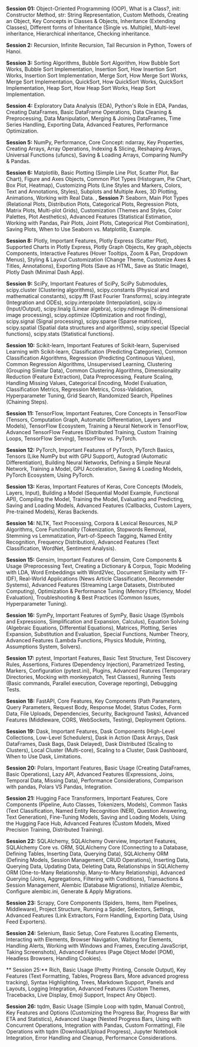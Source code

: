 **Session 01:** Object-Oriented Programming (OOP), What is a Class?, init: Constructor Method, str: String Representation, Custom Methods, Creating an Object, Key Concepts in Classes & Objects, Inheritance (Extending Classes), Different forms of Inheritance (Single vs. Multiple), Multi-level inheritance, Hierarchical inheritance, Checking inheritance.

**Session 2:** Recursion, Infinite Recursion, Tail Recursion in Python, Towers of Hanoi.

**Session 3:** Sorting Algorithms, Bubble Sort Algorithm, How Bubble Sort Works, Bubble Sort Implementation, Insertion Sort, How Insertion Sort Works, Insertion Sort Implementation, Merge Sort, How Merge Sort Works, Merge Sort Implementation, QuickSort, How QuickSort Works, QuickSort Implementation, Heap Sort, How Heap Sort Works, Heap Sort Implementation.

**Session 4:** Exploratory Data Analysis (EDA), Python's Role in EDA, Pandas, Creating DataFrames, Basic DataFrame Operations, Data Cleaning & Preprocessing, Data Manipulation, Merging & Joining DataFrames, Time Series Handling, Exporting Data, Advanced Features, Performance Optimization.

**Session 5:** NumPy, Performance, Core Concept: ndarray, Key Properties, Creating Arrays, Array Operations, Indexing & Slicing, Reshaping Arrays, Universal Functions (ufuncs), Saving & Loading Arrays, Comparing NumPy & Pandas.

**Session 6:** Matplotlib, Basic Plotting (Simple Line Plot, Scatter Plot, Bar Chart), Figure and Axes Objects, Common Plot Types (Histogram, Pie Chart, Box Plot, Heatmap), Customizing Plots (Line Styles and Markers, Colors, Text and Annotations, Styles), Subplots and Multiple Axes, 3D Plotting, Animations, Working with Real Data.
, 
**Session 7:** Seaborn, Main Plot Types (Relational Plots, Distribution Plots, Categorical Plots, Regression Plots, Matrix Plots, Multi-plot Grids), Customization (Themes and Styles, Color Palettes, Plot Aesthetics), Advanced Features (Statistical Estimation, Working with Pandas, Pair Plots, Joint Plots, Categorical Plot Combination), Saving Plots, When to Use Seaborn vs. Matplotlib, Example.

**Session 8:** Plotly, Important Features, Plotly Express (Scatter Plot), Supported Charts in Plotly Express, Plotly Graph Objects, Key graph_objects Components, Interactive Features (Hover Tooltips, Zoom & Pan, Dropdown Menus), Styling & Layout Customization (Change Theme, Customize Axes & Titles, Annotations), Exporting Plots (Save as HTML, Save as Static Image), Plotly Dash (Minimal Dash App). 

**Session 9:** SciPy, Important Features of SciPy, SciPy Submodules, scipy.cluster (Clustering algorithms), scipy.constants (Physical and mathematical constants), scipy.fft (Fast Fourier Transforms), scipy.integrate (Integration and ODEs), scipy.interpolate (Interpolation), scipy.io (Input/Output), scipy.linalg (Linear algebra), scipy.ndimage (N-dimensional image processing), scipy.optimize (Optimization and root finding), scipy.signal (Signal processing), scipy.sparse (Sparse matrices), scipy.spatial (Spatial data structures and algorithms), scipy.special (Special functions), scipy.stats (Statistical functions).

**Session 10:** Scikit-learn, Important Features of Scikit-learn, Supervised Learning with Scikit-learn, Classification (Predicting Categories), Common Classification Algorithms, Regression (Predicting Continuous Values), Common Regression Algorithms, Unsupervised Learning, Clustering (Grouping Similar Data), Common Clustering Algorithms, Dimensionality Reduction (Feature Extraction), Data Preprocessing, Feature Scaling, Handling Missing Values, Categorical Encoding, Model Evaluation, Classification Metrics, Regression Metrics, Cross-Validation, Hyperparameter Tuning, Grid Search, Randomized Search, Pipelines (Chaining Steps).

**Session 11:** TensorFlow, Important Features, Core Concepts in TensorFlow (Tensors, Computation Graph, Automatic Differentiation, Layers and Models), TensorFlow Ecosystem, Training a Neural Network in TensorFlow, Advanced TensorFlow Features (Distributed Training, Custom Training Loops, TensorFlow Serving), TensorFlow vs. PyTorch. 

**Session 12:** PyTorch, Important Features of PyTorch, PyTorch Basics, Tensors (Like NumPy but with GPU Support), Autograd (Automatic Differentiation), Building Neural Networks, Defining a Simple Neural Network, Training a Model, GPU Acceleration, Saving & Loading Models, PyTorch Ecosystem, Using PyTorch.

**Session 13:** Keras, Important Features of Keras, Core Concepts (Models, Layers, Input), Building a Model (Sequential Model Example, Functional API), Compiling the Model, Training the Model, Evaluating and Predicting, Saving and Loading Models, Advanced Features (Callbacks, Custom Layers, Pre-trained Models), Keras Backends. 

**Session 14:** NLTK, Text Processing, Corpora & Lexical Resources, NLP Algorithms, Core Functionality (Tokenization, Stopwords Removal, Stemming vs Lemmatization, Part-of-Speech Tagging, Named Entity Recognition, Frequency Distribution), Advanced Features (Text Classification, WordNet, Sentiment Analysis). 

**Session 15:** Gensim, Important Features of Gensim, Core Components & Usage (Preprocessing Text, Creating a Dictionary & Corpus, Topic Modeling with LDA, Word Embeddings with Word2Vec, Document Similarity with TF-IDF), Real-World Applications (News Article Classification, Recommender Systems), Advanced Features (Streaming Large Datasets, Distributed Computing), Optimization & Performance Tuning (Memory Efficiency, Model Evaluation), Troubleshooting & Best Practices (Common Issues, Hyperparameter Tuning).

**Session 16:** SymPy, Important Features of SymPy, Basic Usage (Symbols and Expressions, Simplification and Expansion, Calculus), Equation Solving (Algebraic Equations, Differential Equations), Matrices, Plotting, Series Expansion, Substitution and Evaluation, Special Functions, Number Theory, Advanced Features (Lambda Functions, Physics Module, Printing, Assumptions System, Solvers).

**Session 17:** pytest, Important Features, Basic Test Structure, Test Discovery Rules, Assertions, Fixtures (Dependency Injection), Parametrized Testing, Markers, Configuration (pytest.ini), Plugins, Advanced Features (Temporary Directories, Mocking with monkeypatch, Test Classes), Running Tests (Basic commands, Parallel execution, Coverage reporting), Debugging Tests. 

**Session 18:** FastAPI, Core Features, Key Components (Path Parameters, Query Parameters, Request Body, Response Model, Status Codes, Form Data, File Uploads, Dependencies, Security, Background Tasks), Advanced Features (Middleware, CORS, WebSockets, Testing), Deployment Options.

**Session 19:** Dask, Important Features, Dask Components (High-Level Collections, Low-Level Schedulers), Dask in Action (Dask Arrays, Dask DataFrames, Dask Bags, Dask Delayed), Dask Distributed (Scaling to Clusters), Local Cluster (Multi-core), Scaling to a Cluster, Dask Dashboard, When to Use Dask, Limitations.

**Session 20:** Polars, Important Features, Basic Usage (Creating DataFrames, Basic Operations), Lazy API, Advanced Features (Expressions, Joins, Temporal Data, Missing Data), Performance Considerations, Comparison with pandas, Polars VS Pandas, Integration.

**Session 21:** Hugging Face Transformers, Important Features, Core Components (Pipeline, Auto Classes, Tokenizers, Models), Common Tasks (Text Classification, Named Entity Recognition (NER), Question Answering, Text Generation), Fine-Tuning Models, Saving and Loading Models, Using the Hugging Face Hub, Advanced Features (Custom Models, Mixed Precision Training, Distributed Training).

**Session 22:** SQLAlchemy, SQLAlchemy Overview, Important Features, SQLAlchemy Core vs. ORM, SQLAlchemy Core (Connecting to a Database, Defining Tables, Inserting Data, Querying Data), SQLAlchemy ORM (Defining Models, Session Management, CRUD Operations), Inserting Data, Querying Data, Updating Data, Deleting Data, Relationships in SQLAlchemy ORM (One-to-Many Relationship, Many-to-Many Relationship), Advanced Querying (Joins, Aggregations, Filtering with Conditions), Transactions & Session Management, Alembic (Database Migrations), Initialize Alembic, Configure alembic.ini, Generate & Apply Migrations.

**Session 23:** Scrapy, Core Components (Spiders, Items, Item Pipelines, Middleware), Project Structure, Running a Spider, Selectors, Settings, Advanced Features (Link Extractors, Form Handling, Exporting Data, Using Feed Exporters).

**Session 24:** Selenium, Basic Setup, Core Features (Locating Elements, Interacting with Elements, Browser Navigation, Waiting for Elements, Handling Alerts, Working with Windows and Frames, Executing JavaScript, Taking Screenshots), Advanced Features (Page Object Model (POM), Headless Browsers, Handling Cookies). 

** Session 25:** Rich, Basic Usage (Pretty Printing, Console Output), Key Features (Text Formatting, Tables, Progress Bars, More advanced progress tracking), Syntax Highlighting, Trees, Markdown Support, Panels and Layouts, Logging Integration, Advanced Features (Custom Themes, Tracebacks, Live Display, Emoji Support, Inspect Any Object).

**Session 26:** tqdm, Basic Usage (Simple Loop with tqdm, Manual Control), Key Features and Options (Customizing the Progress Bar, Progress Bar with ETA and Statistics), Advanced Usage (Nested Progress Bars, Using with Concurrent Operations, Integration with Pandas, Custom Formatting), File Operations with tqdm (Download/Upload Progress), Jupyter Notebook Integration, Error Handling and Cleanup, Performance Considerations.
